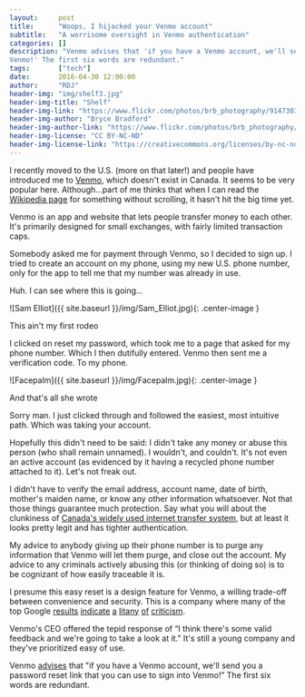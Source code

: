 ```yaml
---
layout:     post
title:      "Woops, I hijacked your Venmo account"
subtitle:   "A worrisome oversight in Venmo authentication"
categories: []
description: "Venmo advises that 'if you have a Venmo account, we'll send you a password reset link that you can use to sign into
Venmo!' The first six words are redundant."
tags:       ["tech"]
date:       2016-04-30 12:00:00
author:     "RDJ"
header-img: "img/shelf3.jpg"
header-img-title: "Shelf"
header-img-link: "https://www.flickr.com/photos/brb_photography/9147303468/"
header-img-author: "Bryce Bradford"
header-img-author-link: "https://www.flickr.com/photos/brb_photography/"
header-img-license: "CC BY-NC-ND"
header-img-license-link: "https://creativecommons.org/licenses/by-nc-nd/2.0/"
---
```


[Venmo]: https://venmo.com "Venmo.com"
[Venmo wiki]: https://en.wikipedia.org/wiki/Venmo "Wikipedia: Venmo"
[Interac]: http://interac.ca/en/interac-e-transfer-consumer.html "Interac e-Transfer"
[Scary thing]: http://time.com/money/4036511/venmo-more-check-than-cash/ "The scary thing you don't understand about Venmo"
[Venmo scammers]: http://www.slate.com/articles/business/moneybox/2015/09/venmo_scam_and_fraud_why_it_s_easy_to_get_ripped_off_through_the_mobile.html "Venmo scammers know something you don’t"
[Stop using Venmo]: http://gizmodo.com/stop-using-venmo-1759867212 "Stop using Venmo"
[Venmo investigation]: http://money.cnn.com/2016/04/29/pf/venmo-ftc-investigation/ "Venmo is under investigation by the FTC"
[Venmo security]: http://www.slate.com/articles/technology/safety_net/2015/02/venmo_security_it_s_not_as_strong_as_the_company_wants_you_to_think.html "Venmo money, venmo problems"
[Venmo security2]: http://www.theverge.com/2015/2/27/8120983/venmo-security-problem-hacking-theft "Does Venmo have a security problem?"
[Venmo support]: https://help.venmo.com/hc/en-us/articles/217532187-Phone-number-email-is-already-registered-but-I-can-t-sign-up- "Phone number/email is already registered, but I can't sign up!"

I recently moved to the U.S. (more on that later!) and people have introduced me to [Venmo][Venmo], which doesn't exist in
Canada. It seems to be very popular here. Although...part of me thinks that when I can read the [Wikipedia page][Venmo
wiki] for something without scrolling, it hasn't hit the big time yet.

Venmo is an app and website that lets people transfer money to each other. It's primarily designed for small exchanges,
with fairly limited transaction caps.

Somebody asked me for payment through Venmo, so I decided to sign up. I tried to create an account on my phone, using my
new U.S. phone number, only for the app to tell me that my number was already in use. 

Huh. I can see where this is going...

![Sam Elliot]({{ site.baseurl }}/img/Sam_Elliot.jpg){: .center-image }

<span class="caption text-muted">This ain't my first rodeo</span>

I clicked on reset my password, which took me to a page that asked for my phone number. Which I then dutifully entered.
Venmo then sent me a verification code. To my phone. 

![Facepalm]({{ site.baseurl }}/img/Facepalm.jpg){: .center-image }

<span class="caption text-muted">And that's all she wrote</span>

Sorry man. I just clicked through and followed the easiest, most intuitive path. Which was taking your account. 

Hopefully this didn't need to be said: I didn't take any money or abuse this person (who shall remain
unnamed). I wouldn't, and couldn't. It's not even an active account (as evidenced by it having a recycled phone number
attached to it). Let's not freak out.

I didn't have to verify the email address, account name, date of birth, mother's maiden name, or know any other
information whatsoever.  Not that those things guarantee much protection. Say what you will about the clunkiness of
[Canada's widely used internet transfer system][Interac], but at least it looks pretty legit and has tighter authentication.

My advice to anybody giving up their phone number is to purge any information that Venmo will let them purge, and close
out the account. My advice to any criminals actively abusing this (or thinking of doing so) is to be cognizant of how
easily traceable it is.

I presume this easy reset is a design feature for Venmo, a willing trade-off between convenience and security. This is a
company where many of the top Google [results][Venmo security2] [indicate][Venmo investigation] [a][Scary thing] 
[litany][Venmo scammers] [of][Venmo security] [criticism][Stop using Venmo].

Venmo's CEO offered the tepid response of “I think there's some valid feedback and we're going to take a look at it.” 
It's still a young company and they've prioritized easy of use. 

Venmo [advises][Venmo support] that "if you have a Venmo account, we'll send you a password reset link that you can use to sign into
Venmo!” The first six words are redundant.
